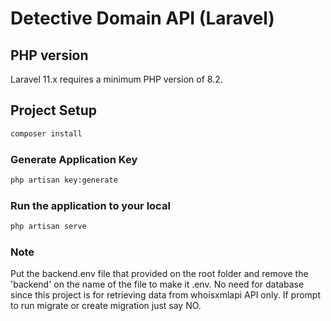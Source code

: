# Detective Domain API (Laravel)

## PHP version

Laravel 11.x requires a minimum PHP version of 8.2.

## Project Setup

```sh
composer install
```

### Generate Application Key
```sh
php artisan key:generate
```

### Run the application to your local
```sh
php artisan serve
```

### Note
Put the backend.env file that provided on the root folder and remove the 'backend' on the name of the file to make it .env. No need for database since this project is for retrieving data from whoisxmlapi API only. If prompt to run migrate or create migration just say NO.
